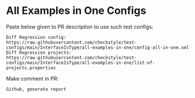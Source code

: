 # All Examples in One Configs
Paste below given to PR description to use such test configs:
```
Diff Regression config: https://raw.githubusercontent.com/checkstyle/test-configs/main/InterfaceIsType/all-examples-in-one/config-all-in-one.xml
Diff Regression projects: https://raw.githubusercontent.com/checkstyle/test-configs/main/InterfaceIsType/all-examples-in-one/list-of-projects.properties
```
Make comment in PR:
```
Github, generate report
```
